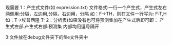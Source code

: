现需要
1：产生式文件(如 expression.txt)
文件格式:一行一个产生式，产生式左右两侧用:分隔，左边用,分隔，右边用，分隔
如：F->TH，则在文件一行写为:
F:T,H
如：T->埃普西隆
T:
2：分析表(如果没有也可将预测集加在产生式后即可即：
产生式左部:产生式右部:预测集   内部均用逗号隔开

3:文件放在debug文件夹下的file文件夹中
